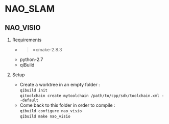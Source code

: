 NAO_SLAM
========

NAO_VISIO
---------

1. Requirements  
    * >=cmake-2.8.3
    * python-2.7
    * qiBuild

2. Setup  
    * Create a worktree in an empty folder :  
      `qibuild init`  
      `qitoolchain create mytoolchain /path/to/cpp/sdk/toolchain.xml --default`  
    * Come back to this folder in order to compile :   
      `qibuild configure nao_visio`  
      `qibuild make nao_visio`  